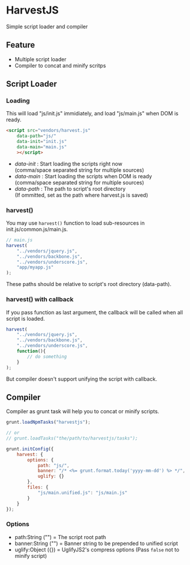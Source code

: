 
# HarvestJS

Simple script loader and compiler

## Feature

- Multiple script loader
- Compiler to concat and minify scritps

## Script Loader

### Loading

This will load "js/init.js" immidiately, and load "js/main.js" when DOM is ready.

```html
<script src="vendors/harvest.js" 
    data-path="js/" 
    data-init="init.js" 
    data-main="main.js"
    ></script>
```

- *data-init* : Start loading the scripts right now  
  (comma/space separated string for multiple sources)
- *data-main* : Start loading the scripts when DOM is ready  
  (comma/space separated string for multiple sources)
- *data-path* : The path to script's root directory  
  (If ommitted, set as the path where harvest.js is saved)


### harvest()

You may use `harvest()` function to load sub-resources in init.js/common.js/main.js.

```javascript
// main.js
harvest(
    "../vendors/jquery.js",
    "../vendors/backbone.js",
    "../vendors/underscore.js",
    "app/myapp.js"
);
```
These paths should be relative to script's root directory (data-path).

### harvest() with callback

If you pass function as last argument, the callback will be called when all script is loaded.

```javascript
harvest(
    "../vendors/jquery.js",
    "../vendors/backbone.js",
    "../vendors/underscore.js",
    function(){
        // do something
    }
);
```

But compiler doesn't support unifying the script with callback.

## Compiler

Compiler as grunt task will help you to concat or minify scripts.

```javascript
grunt.loadNpmTasks("harvestjs");

// or 
// grunt.loadTasks("the/path/to/harvestjs/tasks");

grunt.initConfig({
    harvest: {
        options: {
            path: "js/",
            banner: "/* <%= grunt.format.today('yyyy-mm-dd') %> */",
            uglify: {}
        },
        files: {
            "js/main.unified.js": "js/main.js"
        }
    }
});

```

### Options

- path:String ("") = The script root path
- banner:String ("") = Banner string to be prepended to unified script
- uglify:Object ({}) = UglifyJS2's compress options (Pass `false` not to minify script)



